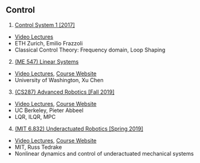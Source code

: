 ## Control
1. [Control System 1 [2017]](./Control_system_1.md)
  - [Video Lectures](https://www.youtube.com/playlist?list=PLzn6LN6WhlN1OqX0ratNByEat1CtI0U7r)
  - ETH Zurich, Emilio Frazzoli
  - Classical Control Theory: Frequency domain, Loop Shaping

2. [(ME 547) Linear Systems]()
  - [Video Lectures](https://www.youtube.com/playlist?list=PLujcneWPG6EB0KrqW_dEVZVmsFtxYEzek), [Course Website](https://faculty.washington.edu/chx/teaching/me547/)
  - University of Washington, Xu Chen

3. [(CS287) Advanced Robotics [Fall 2019]](./Advanced_Robotics.md)
  - [Video Lectures](https://www.youtube.com/playlist?list=PLwRJQ4m4UJjNBPJdt8WamRAt4XKc639wF), [Course Website](https://people.eecs.berkeley.edu/~pabbeel/cs287-fa19/)
  - UC Berkeley, Pieter Abbeel
  - LQR, ILQR, MPC

4. [(MIT 6.832) Underactuated Robotics [Spring 2019]]()
  - [Video Lectures](https://www.youtube.com/playlist?list=PLkx8KyIQkMfVG-tWyV3CcQbon0Mh5zYaj), [Course Website](http://underactuated.csail.mit.edu/Spring2019/)
  - MIT, Russ Tedrake
  - Nonlinear dynamics and control of underactuated mechanical systems
